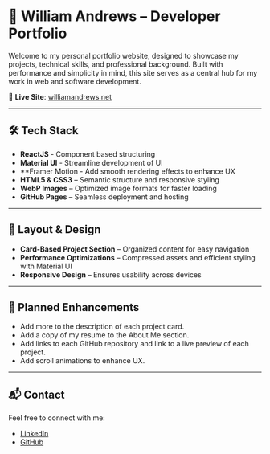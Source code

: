 # 💼 William Andrews – Developer Portfolio

Welcome to my personal portfolio website, designed to showcase my projects, technical skills, and professional background. Built with performance and simplicity in mind, this site serves as a central hub for my work in web and software development.

🔗 **Live Site**: [williamandrews.net](https://williamandrews.net)

---

## 🛠️ Tech Stack

- **ReactJS** - Component based structuring
- **Material UI** - Streamline development of UI
- **Framer Motion - Add smooth rendering effects to enhance UX
- **HTML5 & CSS3** – Semantic structure and responsive styling
- **WebP Images** – Optimized image formats for faster loading
- **GitHub Pages** – Seamless deployment and hosting

---

## 📐 Layout & Design

- **Card-Based Project Section** – Organized content for easy navigation
- **Performance Optimizations** – Compressed assets and efficient styling with Material UI
- **Responsive Design** – Ensures usability across devices

---

## 🚧 Planned Enhancements

- Add more to the description of each project card.
- Add a copy of my resume to the About Me section.
- Add links to each GitHub repository and link to a live preview of each project.
- Add scroll animations to enhance UX.

---

## 📬 Contact

Feel free to connect with me:

- [LinkedIn](https://www.linkedin.com/in/william-cs)
- [GitHub](https://github.com/williamandrews2)


